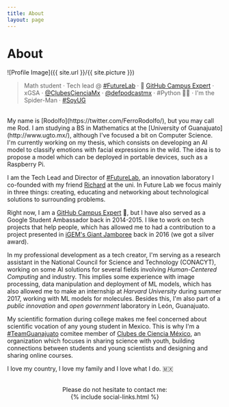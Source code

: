 ```yaml
---
title: About
layout: page
---
```


# About

![Profile Image]({{ site.url }}/{{ site.picture }})

> Math student · Tech lead @ [#FutureLab](https://www.facebook.com/f.lab.mx/) · 🚩 [GitHub Campus Expert](https://githubcampus.expert/RodolfoFerro/) · xGSA · [@ClubesCienciaMx](https://twitter.com/ClubesCienciaMx) · [@defpodcastmx](https://twitter.com/defpodcastmx) · #Python 💙🐍 · I'm the Spider-Man · [#SoyUG](https://twitter.com/UdeGuanajuato)

<br>
My name is [Rodolfo](https://twitter.com/FerroRodolfo/), but you may call me Rod. I am studying a BS in Mathematics at the [University of Guanajuato](http://www.ugto.mx/), although I've focused a bit on Computer Science.  I'm currently working on my thesis, which consists on developing an AI model to classify emotions with facial expressions in the wild. The idea is to propose a model which can be deployed in portable devices, such as a Raspberry Pi.

I am the Tech Lead and Director of [#FutureLab](https://www.facebook.com/f.lab.mx/), an innovation laboratory I co-founded with my friend [Richard](https://twitter.com/richard016) at the uni. In Future Lab we focus mainly in three things: creating, educating and networking about technological solutions to surrounding problems.

Right now, I am a [GitHub Campus Expert](https://githubcampus.expert/RodolfoFerro/) 🚩, but I have also served as a Google Student Ambassador back in 2014-2015. I like to work on tech projects that help people, which has allowed me to had a contribution to a project presented in [iGEM's Giant Jamboree](http://2016.igem.org/Team:Guanajuato_Mx) back in 2016 (we got a silver award).

In my professional development as a tech creator, I'm serving as a research assistant in the National Council for Science and Technology (CONACYT), working on some AI solutions for several fields involving *Human-Centered Computing* and industry. This implies some experience with image processing, data manipulation and deployment of ML models, which has also allowed me to make an internship at *Harvard University* during summer 2017, working with ML models for molecules. Besides this, I'm also part of a *public innovation* and *open government* laboratory in León, Guanajuato.

My scientific formation during college makes me feel concerned about scientific vocation of any young student in Mexico. This is why I'm a [#TeamGuanajuato](https://www.clubesdeciencia.mx/member/12/) comitee member of [Clubes de Ciencia México](https://www.clubesdeciencia.mx/), an organization which focuses in sharing science with youth, building connections between students and young scientists and designing and sharing online courses.

I love my country, I love my family and I love what I do. 🇲🇽

<br>
<center>
Please do not hesitate to contact me: <br>
{% include social-links.html %}
</center>
